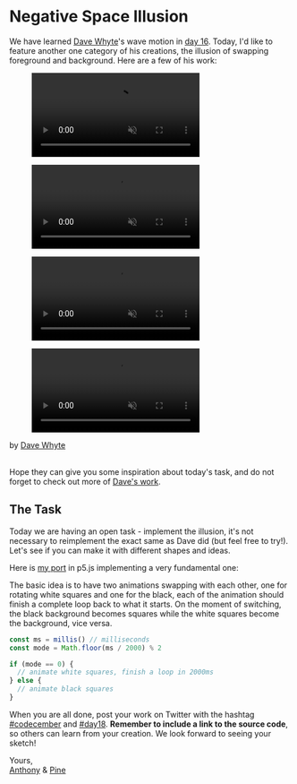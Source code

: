 # Negative Space Illusion

We have learned [Dave Whyte](https://twitter.com/beesandbombs)'s wave motion in [day 16](/2020/16). Today, I'd like to feature another one category of his creations, the illusion of swapping foreground and background. Here are a few of his work:

<div class="horizontal-images">
  <figure>
    <a href='https://twitter.com/beesandbombs/status/1304836432775831555'>
      <video src="/assets/2020/18/dave-1.mp4" alt="by Dave Whyte" autoplay muted loop style="width:300px">
    </a>
  </figure>
  <figure>
    <a href='https://twitter.com/beesandbombs/status/1277385236570148866'>
      <video src="/assets/2020/18/dave-4.mp4" alt="by Dave Whyte" autoplay muted loop style="width:300px">
    </a>
  </figure>
  <figure>
    <a href='https://twitter.com/beesandbombs/status/1300925694965415936'>
      <video src="/assets/2020/18/dave-2.mp4" alt="by Dave Whyte" autoplay muted loop style="width:300px">
    </a>
  </figure>
  <figure>
    <a href='https://twitter.com/beesandbombs/status/1326554654801489926'>
      <video src="/assets/2020/18/dave-3.mp4" alt="by Dave Whyte" autoplay muted loop style="width:300px">
    </a>
  </figure>
</div>

<div class="text-center">
  by <a href="https://twitter.com/beesandbombs">Dave Whyte</a>
</div>
<br>

Hope they can give you some inspiration about today's task, and do not forget to check out more of [Dave's work](https://twitter.com/beesandbombs).

## The Task

Today we are having an open task - implement the illusion, it's not necessary to reimplement the exact same as Dave did (but feel free to try!). Let's see if you can make it with different shapes and ideas.

Here is [my port](https://editor.p5js.org/antfu/sketches/2Mgv2arXA) in p5.js implementing a very fundamental one:

<sketch-day-18 />

The basic idea is to have two animations swapping with each other, one for rotating white squares and one for the black, each of the animation should finish a complete loop back to what it starts. On the moment of switching, the black background becomes squares while the white squares become the background, vice versa.

```typescript
const ms = millis() // milliseconds
const mode = Math.floor(ms / 2000) % 2

if (mode == 0) {
  // animate white squares, finish a loop in 2000ms
} else {
  // animate black squares
}
```

When you are all done, post your work on Twitter with the hashtag [#codecember](https://twitter.com/hashtag/codecember) and [#day18](https://twitter.com/hashtag/day18). **Remember to include a link to the source code**, so others can learn from your creation. We look forward to seeing your sketch!

Yours, <br>
[Anthony](https://twitter.com/antfu7) & [Pine](https://twitter.com/octref)
